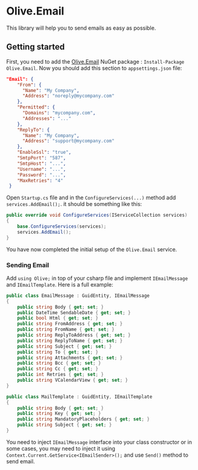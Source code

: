 # Olive.Email

This library will help you to send emails as easy as possible.

## Getting started

First, you need to add the [Olive.Email](https://www.nuget.org/packages/Olive.Email/) NuGet package : `Install-Package Olive.Email`.
Now you should add this section to `appsettings.json` file:
```json
"Email": {
    "From": {
      "Name": "My Company",
      "Address": "noreply@mycompany.com"
    },
    "Permitted": {
      "Domains": "mycompany.com",
      "Addresses": "..."
    },
    "ReplyTo": {
      "Name": "My Company",
      "Address": "support@mycompany.com"
    },
    "EnableSsl": "true",
    "SmtpPort": "587",
    "SmtpHost": "...",
    "Username": "...",
    "Password": "...",
    "MaxRetries": "4"
 }
```
Open `Startup.cs` file and in the `ConfigureServices(...)` method add `services.AddEmail();`. it should be something like this:
```csharp
public override void ConfigureServices(IServiceCollection services)
{
    base.ConfigureServices(services);
    services.AddEmail();
}
```

You have now completed the initial setup of the `Olive.Email` service.

### Sending Email 

Add `using Olive;` in top of your csharp file and implement `IEmailMessage` and `IEmailTemplate`. Here is a full example:
```csharp
public class EmailMessage : GuidEntity, IEmailMessage
{
    public string Body { get; set; }
    public DateTime SendableDate { get; set; }
    public bool Html { get; set; }
    public string FromAddress { get; set; }
    public string FromName { get; set; }
    public string ReplyToAddress { get; set; }
    public string ReplyToName { get; set; }
    public string Subject { get; set; }
    public string To { get; set; }
    public string Attachments { get; set; }
    public string Bcc { get; set; }
    public string Cc { get; set; }
    public int Retries { get; set; }
    public string VCalendarView { get; set; }    
}
```

```c#
public class MailTemplate : GuidEntity, IEmailTemplate
{
    public string Body { get; set; }
    public string Key { get; set; }
    public string MandatoryPlaceholders { get; set; }
    public string Subject { get; set; }    
}
```

You need to inject `IEmailMessage` interface into your class constructor or in some cases, you may need to inject it using `Context.Current.GetService<IEmailSender>();` and use `Send()` method to send email.